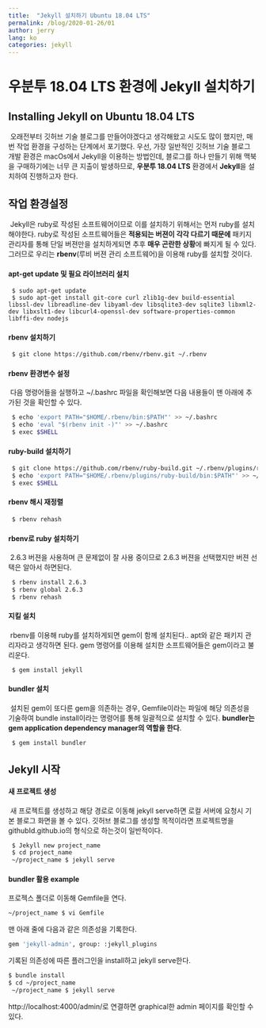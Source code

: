 ```yaml
---
title:  "Jekyll 설치하기 Ubuntu 18.04 LTS"
permalink: /blog/2020-01-26/01
author: jerry
lang: ko
categories: jekyll
---
```

# 우분투 18.04 LTS 환경에 Jekyll 설치하기
## Installing Jekyll on Ubuntu 18.04 LTS 

&nbsp;오래전부터 깃허브 기술 블로그를 만들어야겠다고 생각해왔고 시도도 많이 했지만, 매번 작업 환경을 구성하는 단계에서 포기했다. 우선, 가장 일반적인 깃허브 기술 블로그 개발 환경은 macOs에서 Jekyll을 이용하는 방법인데, 블로그를 하나 만들기 위해 맥북을 구매하기에는 너무 큰 지출이 발생하므로, **우분투 18.04 LTS** 환경에서 **Jekyll**을 설치하여 진행하고자 한다.

## 작업 환경설정
&nbsp;Jekyll은 ruby로 작성된 소프트웨어이므로 이를 설치하기 위해서는 먼저 ruby를 설치해야한다. ruby로 작성된 소프트웨어들은 **적용되는 버젼이 각각 다르기 때문에** 패키지 관리자를 통해 단일 버젼만을 설치하게되면 추후 **매우 곤란한 상황**에 빠지게 될 수 있다. 그러므로 우리는 **rbenv**(루비 버젼 관리 소프트웨어)을 이용해 ruby를 설치할 것이다. 

#### apt-get update 및 필요 라이브러리 설치
```
 $ sudo apt-get update
 $ sudo apt-get install git-core curl zlib1g-dev build-essential libssl-dev libreadline-dev libyaml-dev libsqlite3-dev sqlite3 libxml2-dev libxslt1-dev libcurl4-openssl-dev software-properties-common libffi-dev nodejs
 ```
 
#### rbenv 설치하기 
```bash
 $ git clone https://github.com/rbenv/rbenv.git ~/.rbenv
```

#### rbenv 환경변수 설정 
&nbsp;다음 명령어들을 실행하고 ~/.bashrc 파일을 확인해보면 다음 내용들이 맨 아래에 추가된 것을 확인할 수 있다.
```bash
 $ echo 'export PATH="$HOME/.rbenv/bin:$PATH"' >> ~/.bashrc
 $ echo 'eval "$(rbenv init -)"' >> ~/.bashrc
 $ exec $SHELL
 ```
 
#### ruby-build 설치하기 
```bash
 $ git clone https://github.com/rbenv/ruby-build.git ~/.rbenv/plugins/ruby-build
 $ echo 'export PATH="$HOME/.rbenv/plugins/ruby-build/bin:$PATH"' >> ~/.bashrc
 $ exec $SHELL
 ```
 
#### rbenv 해시 재정렬
```bash
 $ rbenv rehash
 ```
 
#### rbenv로 ruby 설치하기 
&nbsp;2.6.3 버젼을 사용하며 큰 문제없이 잘 사용 중이므로 2.6.3 버젼을 선택했지만 버젼 선택은 알아서 하면된다.
```bash
 $ rbenv install 2.6.3 
 $ rbenv global 2.6.3 
 $ rbenv rehash
 ```

#### 지킬 설치
&nbsp;rbenv를 이용해 ruby를 설치하게되면 gem이 함께 설치된다.. apt와 같은 패키지 관리자라고 생각하면 된다. gem 명령어를 이용해 설치한 소프트웨어들은 gem이라고 불리운다.
```bash
 $ gem install jekyll
 ```
#### bundler 설치
&nbsp;설치된 gem이 또다른 gem을 의존하는 경우, Gemfile이라는 파일에 해당 의존성을 기술하여 bundle install이라는 명령어를 통해 일괄적으로 설치할 수 있다. **bundler는 gem application dependency manager의 역할을 한다**.
```bash
 $ gem install bundler
```

## Jekyll 시작 

#### 새 프로젝트 생성
 &nbsp;새 프로젝트를 생성하고 해당 경로로 이동해 jekyll serve하면 로컬 서버에 요청시 기본 블로그 화면을 볼 수 있다. 깃허브 블로그를 생성할 목적이라면 프로젝트명을 githubId.github.io의 형식으로 하는것이 일반적이다.
```bash
 $ Jekyll new project_name  
 $ cd project_name
 ~/project_name $ jekyll serve
```
 
#### bundler 활용 example 
 프로젝스 폴더로 이동해 Gemfile을 연다.
 ```bash
 ~/project_name $ vi Gemfile
 ```
 맨 아래 줄에 다음과 같은 의존성을 기록한다.
 ```bash
 gem 'jekyll-admin', group: :jekyll_plugins
 ```
 기록된 의존성에 따른 플러그인을 install하고 jekyll serve한다.
 ```bash
 $ bundle install
 $ cd ~/project_name
  ~/project_name $ jekyll serve 
 ```
 http://localhost:4000/admin/로 연결하면 graphical한 admin 페이지를 확인할 수 있다.
